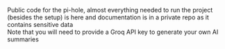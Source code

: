 Public code for the pi-hole, almost everything needed to run the project (besides the setup) is here and documentation is in a private repo as it contains sensitive data
<br> Note that you will need to provide a Groq API key to generate your own AI summaries
<br>
